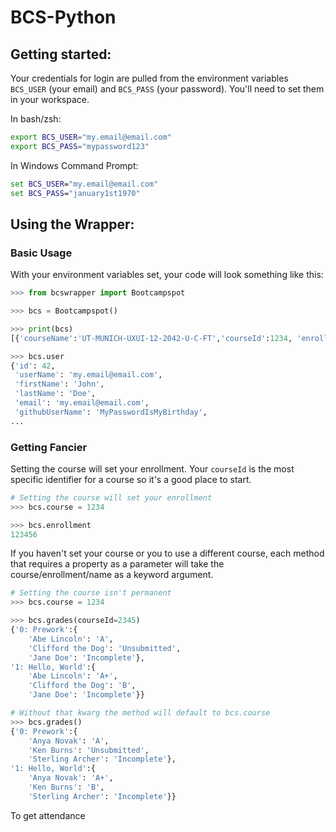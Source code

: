 # BCS-Python

## Getting started:

Your credentials for login are pulled from the environment variables `BCS_USER` (your email) and `BCS_PASS` (your password). You'll need to set them in your workspace.

In bash/zsh:

```bash
export BCS_USER="my.email@email.com"
export BCS_PASS="mypassword123"
```

In Windows Command Prompt:

```cmd
set BCS_USER="my.email@email.com"
set BCS_PASS="january1st1970"
```

## Using the Wrapper:

### Basic Usage

With your environment variables set, your code will look something like this:

```python
>>> from bcswrapper import Bootcampspot

>>> bcs = Bootcampspot()

>>> print(bcs)
[{'courseName':'UT-MUNICH-UXUI-12-2042-U-C-FT','courseId':1234, 'enrollmentId': 123456}]

>>> bcs.user
{'id': 42,
 'userName': 'my.email@email.com',
 'firstName': 'John',
 'lastName': 'Doe',
 'email': 'my.email@email.com',
 'githubUserName': 'MyPasswordIsMyBirthday',
...
```

### Getting Fancier

Setting the course will set your enrollment. Your `courseId` is the most specific identifier for a course so it's a good place to start.

```python
# Setting the course will set your enrollment
>>> bcs.course = 1234

>>> bcs.enrollment
123456
```

If you haven't set your course or you to use a different course, each method that requires a property as a parameter will take the course/enrollment/name as a keyword argument.

```python
# Setting the course isn't permanent
>>> bcs.course = 1234

>>> bcs.grades(courseId=2345)
{'0: Prework':{
    'Abe Lincoln': 'A',
    'Clifford the Dog': 'Unsubmitted',
    'Jane Doe': 'Incomplete'},
'1: Hello, World':{
    'Abe Lincoln': 'A+',
    'Clifford the Dog': 'B',
    'Jane Doe': 'Incomplete'}}

# Without that kwarg the method will default to bcs.course
>>> bcs.grades()
{'0: Prework':{
    'Anya Novak': 'A',
    'Ken Burns': 'Unsubmitted',
    'Sterling Archer': 'Incomplete'},
'1: Hello, World':{
    'Anya Novak': 'A+',
    'Ken Burns': 'B',
    'Sterling Archer': 'Incomplete'}}
```

To get attendance
